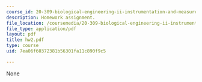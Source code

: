 ```yaml
---
course_id: 20-309-biological-engineering-ii-instrumentation-and-measurement-fall-2006
description: Homework assignment.
file_location: /coursemedia/20-309-biological-engineering-ii-instrumentation-and-measurement-fall-2006/7ea06f60372381b56301fa11c890f9c5_hw2.pdf
file_type: application/pdf
layout: pdf
title: hw2.pdf
type: course
uid: 7ea06f60372381b56301fa11c890f9c5

---
```

None